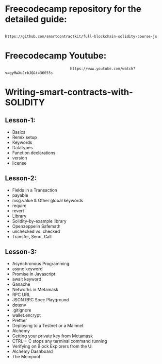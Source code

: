 # Freecodecamp repository for the detailed guide:
                                   https://github.com/smartcontractkit/full-blockchain-solidity-course-js

# Freecodecamp Youtube:
                                  https://www.youtube.com/watch?v=gyMwXuJrbJQ&t=36055s

# Writing-smart-contracts-with-SOLIDITY

## Lesson-1:

- Basics
- Remix setup
- Keywords
- Datatypes
- Function declarations
- version
- license

## Lesson-2:

- Fields in a Transaction
- payable
- msg.value & Other global keywords
- require
- revert
- Library
- Solidity-by-example library
- Openzeppelin Safemath
- unchecked vs. checked
- Transfer, Send, Call

## Lesson-3:

- Asynchronous Programming
- async keyword
- Promise in Javascript
- await keyword
- Ganache
- Networks in Metamask
- RPC URL
- JSON RPC Spec Playground
- dotenv
- .gitignore
- wallet.encrypt
- Prettier
- Deploying to a Testnet or a Mainnet 
- Alchemy
- Getting your private key from Metamask
- CTRL + C stops any terminal command running
- Verifying on Block Explorers from the UI
- Alchemy Dashboard
- The Mempool
